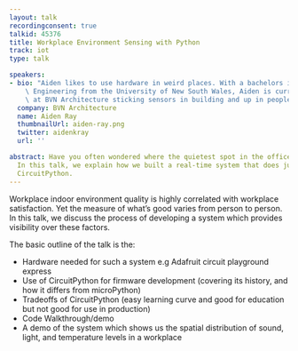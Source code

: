 ```yaml
---
layout: talk
recordingconsent: true
talkid: 45376
title: Workplace Environment Sensing with Python
track: iot
type: talk

speakers:
- bio: "Aiden likes to use hardware in weird places. With a bachelors in Electrical\
    \ Engineering from the University of New South Wales, Aiden is currently working\
    \ at BVN Architecture sticking sensors in building and up in people\u2019s grills."
  company: BVN Architecture
  name: Aiden Ray
  thumbnailUrl: aiden-ray.png
  twitter: aidenkray
  url: ''

abstract: Have you often wondered where the quietest spot in the office is right now?
  In this talk, we explain how we built a real-time system that does just that using
  CircuitPython.
---
```

Workplace indoor environment quality is highly correlated with workplace satisfaction. Yet the measure of what’s good varies from person to person. In this talk, we discuss the process of developing a system which provides visibility over these factors.  

The basic outline of the talk is the:
- Hardware needed for such a system e.g Adafruit circuit playground express
- Use of CircuitPython for firmware development (covering its history, and how it differs from microPython)
- Tradeoffs of CircuitPython (easy learning curve and good for education but not good for use in production)
- Code Walkthrough/demo
- A demo of the system which shows us the spatial distribution of sound, light, and temperature levels in a workplace 


